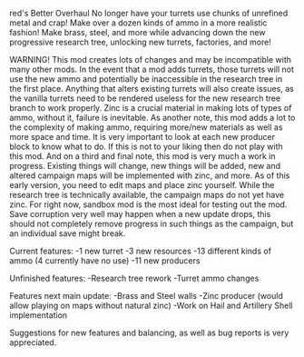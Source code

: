 red's Better Overhaul
No longer have your turrets use chunks of unrefined metal and crap! Make over a dozen kinds of ammo in a more realistic fashion! Make brass, steel, and more while advancing down the new progressive research tree, unlocking new turrets, factories, and more!

WARNING! This mod creates lots of changes and may be incompatible with many other mods. In the event that a mod adds turrets, those turrets will not use the new ammo and potentially be inaccessible in the research tree in the first place. Anything that alters existing turrets will also create issues, as the vanilla turrets need to be rendered useless for the new research tree branch to work properly. Zinc is a crucial material in making lots of types of ammo, without it, failure is inevitable.
As another note, this mod adds a lot to the complexity of making ammo, requiring more/new materials as well as more space and time. It is very important to look at each new producer block to know what to do. If this is not to your liking then do not play with this mod.
And on a third and final note, this mod is very much a work in progress. Existing things will change, new things will be added, new and altered campaign maps will be implemented with zinc, and more. As of this early version, you need to edit maps and place zinc yourself. While the research tree is technically available, the campaign maps do not yet have zinc. For right now, sandbox mod is the most ideal for testing out the mod. Save corruption very well may happen when a new update drops, this should not completely remove progress in such things as the campaign, but an individual save might break.

Current features:
-1 new turret
-3 new resources
-13 different kinds of ammo (4 currently have no use)
-11 new producers

Unfinished features:
-Research tree rework
-Turret ammo changes

Features next main update:
-Brass and Steel walls
-Zinc producer (would allow playing on maps without natural zinc)
-Work on Hail and Artillery Shell implementation

Suggestions for new features and balancing, as well as bug reports is very appreciated.
